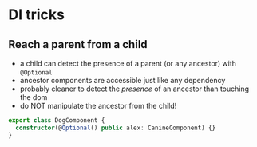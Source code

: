 # DI tricks

## Reach a parent from a child

- a child can detect the presence of a parent (or any ancestor) with `@Optional`
- ancestor components are accessible just like any dependency
- probably cleaner to detect the _presence_ of an ancestor than touching the dom
- do NOT manipulate the ancestor from the child!

```typescript
export class DogComponent {
  constructor(@Optional() public alex: CanineComponent) {}
}
```
